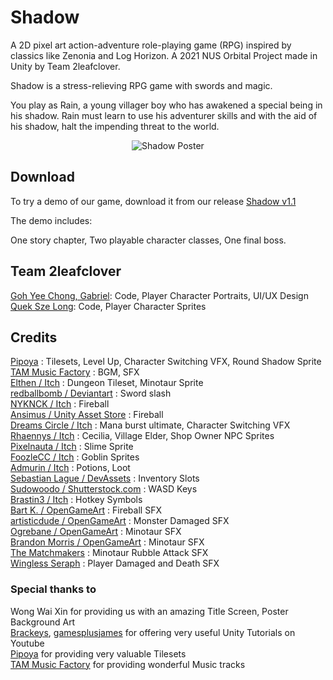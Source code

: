# Shadow

A 2D pixel art action-adventure role-playing game (RPG) inspired by classics like Zenonia and Log Horizon. A 2021 NUS Orbital Project made in Unity by Team 2leafclover.

Shadow is a stress-relieving RPG game with swords and magic.

You play as Rain, a young villager boy who has awakened a special being in his shadow. Rain must learn to use his adventurer skills and with the aid of his shadow, halt the impending threat to the world.

<p align = "center">
    <img src="https://github.com/gycgabriel/Shadow/blob/main/Resources/ShadowPosterShowcase.png" alt="Shadow Poster">
</p>

## Download
To try a demo of our game, download it from our release [Shadow v1.1](https://github.com/gycgabriel/Shadow/releases/tag/v1.1.0)

The demo includes:

One story chapter, 
Two playable character classes,
One final boss.


## Team 2leafclover
[Goh Yee Chong, Gabriel](https://github.com/gycgabriel): Code, Player Character Portraits, UI/UX Design  
[Quek Sze Long](https://github.com/szelongq): Code, Player Character Sprites

## Credits
[Pipoya](https://pipoya.net/) : Tilesets, Level Up, Character Switching VFX, Round Shadow Sprite  
[TAM Music Factory](https://www.tam-music.com/) : BGM, SFX  
[Elthen / Itch](https://elthen.itch.io/2d-pixel-art-dungeon-tileset) : Dungeon Tileset, Minotaur Sprite  
[redballbomb / Deviantart](https://www.deviantart.com/redballbomb) : Sword slash  
[NYKNCK / Itch](https://kvsr.itch.io/pixelarteffectfx017) : Fireball  
[Ansimus / Unity Asset Store](https://assetstore.unity.com/packages/2d/characters/warped-caves-103250) : Fireball  
[Dreams Circle / Itch](https://dreams-circle.itch.io/fa-01) : Mana burst ultimate, Character Switching VFX  
[Rhaennys / Itch](https://rhaennys.itch.io/pixel-art) : Cecilia, Village Elder, Shop Owner NPC Sprites  
[Pixelnauta / Itch](https://pixelnauta.itch.io/slime-pixel-32x32) : Slime Sprite  
[FoozleCC / Itch](https://foozlecc.itch.io/lucifer-4-direction-skeleton-grunt-enemy) : Goblin Sprites  
[Admurin / Itch](https://admurin.itch.io/admurins-potions) : Potions, Loot  
[Sebastian Lague / DevAssets](https://devassets.com/assets/rpg-tutorial-assets/) : Inventory Slots  
[Sudowoodo / Shutterstock.com](https://www.shutterstock.com/image-vector/wasd-keys-game-control-keyboard-buttons-1488113183) : WASD Keys  
[Brastin3 / Itch](https://brastin3.itch.io/controller-icons) : Hotkey Symbols  
[Bart K. / OpenGameArt](https://opengameart.org/content/spell-4-fire) : Fireball SFX  
[artisticdude / OpenGameArt](https://opengameart.org/users/artisticdude) : Monster Damaged SFX  
[Ogrebane / OpenGameArt](https://opengameart.org/users/ogrebane) : Minotaur SFX  
[Brandon Morris / OpenGameArt](https://opengameart.org/content/osare-minotaur-sounds) : Minotaur SFX  
[The Matchmakers](https://osabisi.sakura.ne.jp/m2/) : Minotaur Rubble Attack SFX  
[Wingless Seraph](https://wingless-seraph.net/) : Player Damaged and Death SFX  

### Special thanks to
Wong Wai Xin for providing us with an amazing Title Screen, Poster Background Art  
[Brackeys](https://www.youtube.com/channel/UCYbK_tjZ2OrIZFBvU6CCMiA), [gamesplusjames](https://www.youtube.com/channel/UCyBsvsU7uiurMiBZIYXvnyg) for offering very useful Unity Tutorials on Youtube  
[Pipoya](https://pipoya.net/) for providing very valuable Tilesets  
[TAM Music Factory](https://www.tam-music.com/) for providing wonderful Music tracks  


